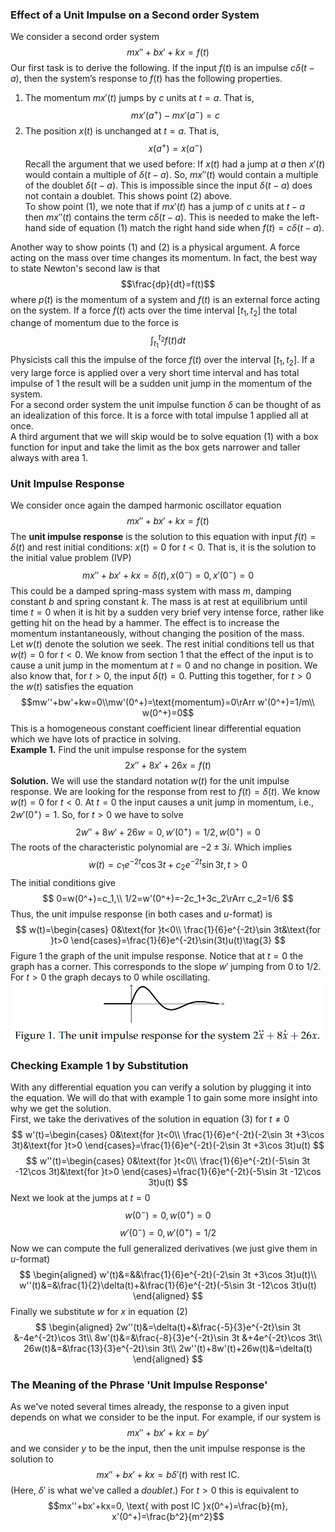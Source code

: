 ### Effect of a Unit Impulse on a Second order System
We consider a second order system
$$mx''+bx'+kx=f(t)\tag{1}$$
Our first task is to derive the following. If the input $f(t)$ is an impulse $c\delta(t - a)$, then the system’s response to $f(t)$ has the following properties.
1. The momentum $mx'(t)$ jumps by $c$ units at $t = a$. That is,
$$mx'(a^+)-mx'(a^-)=c$$
2. The position $x(t)$ is unchanged at $t = a$. That is,
$$x(a^+)=x(a^-)$$
Recall the argument that we used before: If $x(t)$ had a jump at $a$ then $x'(t)$ would contain a multiple of $\delta(t - a)$. So, $mx''(t)$ would contain a multiple of the doublet $\delta(t - a)$. This is impossible since the input $\delta(t - a)$ does not contain a doublet. This shows point $(2)$ above.  
To show point $(1)$, we note that if $mx'(t)$ has a jump of $c$ units at $t - a$ then $mx''(t)$ contains the term $c\delta(t - a)$. This is needed to make the left-hand side of equation $(1)$ match the right hand side when $f(t)=c\delta(t - a)$.

Another way to show points $(1)$ and $(2)$ is a physical argument. A force acting on the mass over time changes its momentum. In fact, the best way to state Newton's second law is that
$$\frac{dp}{dt}=f(t)$$
where $p(t)$ is the momentum of a system and $f(t)$ is an external force acting on the system. If a force $f(t)$ acts over the time interval $[t_1, t_2]$ the total change of momentum due to the force is
$$\int_{t_1}^{t_2}f(t)dt$$
Physicists call this the impulse of the force $f(t)$ over the interval $[t_1, t_2]$. If a very large force is applied over a very short time interval and has total impulse of 1 the result will be a sudden unit jump in the momentum of the system.  
For a second order system the unit impulse function $\delta$ can be thought of as an idealization of this force. It is a force with total impulse 1 applied all at once.  
A third argument that we will skip would be to solve equation $(1)$ with a box function for input and take the limit as the box gets narrower and taller always with area 1.

### Unit Impulse Response
We consider once again the damped harmonic oscillator equation
$$mx''+bx'+kx=f(t)$$
The **unit impulse response** is the solution to this equation with input $f(t) = \delta(t)$ and rest initial conditions: $x(t) = 0$ for $t < 0$. That is, it is the solution to the initial value problem (IVP)
$$mx''+bx'+kx=\delta(t), x(0^-)=0, x'(0^-)=0$$
This could be a damped spring-mass system with mass $m$, damping constant $b$ and spring constant $k$. The mass is at rest at equilibrium until time $t = 0$ when it is hit by a sudden very brief very intense force, rather like getting hit on the head by a hammer. The effect is to increase the momentum instantaneously, without changing the position of the mass.  
Let $w(t)$ denote the solution we seek. The rest initial conditions tell us that $w(t) = 0$ for $t < 0$. We know from section 1 that the effect of the input is to cause a unit jump in the momentum at $t = 0$ and no change in position. We also know that, for $t > 0$, the input $\delta(t) = 0$. Putting this together, for $t > 0$ the $w(t)$ satisfies the equation
$$mw''+bw'+kw=0\\mw'(0^+)=\text{momentum}=0\rArr w'(0^+)=1/m\\ w(0^+)=0$$
This is a homogeneous constant coefficient linear differential equation which we have lots of practice in solving.  
**Example 1.** Find the unit impulse response for the system
$$2x''+8x'+26x=f(t)\tag{2}$$
**Solution.** We will use the standard notation $w(t)$ for the unit impulse response. We are looking for the response from rest to $f(t) = \delta(t)$. We know $w(t) = 0$ for $t < 0$. At $t = 0$ the input causes a unit jump in momentum, i.e., $2w'(0^+) = 1$. So, for $t > 0$ we have to solve
$$2w''+8w'+26w=0, w'(0^+)=1/2, w(0^+)=0$$
The roots of the characteristic polynomial are $-2 \pm 3i$. Which implies
$$w(t)=c_1e^{-2t}\cos 3t+c_2e^{-2t}\sin 3t, t>0$$
The initial conditions give
$$
0=w(0^+)=c_1,\\
1/2=w'(0^+)=-2c_1+3c_2\rArr c_2=1/6
$$
Thus, the unit impulse response (in both cases and $u$-format) is
$$
w(t)=\begin{cases}
0&\text{for }t<0\\
\frac{1}{6}e^{-2t}\sin 3t&\text{for }t>0
\end{cases}=\frac{1}{6}e^{-2t}\sin(3t)u(t)\tag{3}
$$
Figure 1 the graph of the unit impulse response. Notice that at $t = 0$ the graph has a corner. This corresponds to the slope $w'$ jumping from 0 to 1/2. For $t > 0$ the graph decays to 0 while oscillating.  
![](pic260601.png)

### Checking Example 1 by Substitution
With any differential equation you can verify a solution by plugging it into the equation. We will do that with example 1 to gain some more insight into why we get the solution.  
First, we take the derivatives of the solution in equation $(3)$ for $t \neq 0$
$$
w'(t)=\begin{cases}
0&\text{for }t<0\\
\frac{1}{6}e^{-2t}(-2\sin 3t +3\cos 3t)&\text{for }t>0
\end{cases}=\frac{1}{6}e^{-2t}(-2\sin 3t +3\cos 3t)u(t)
$$
$$
w''(t)=\begin{cases}
0&\text{for }t<0\\
\frac{1}{6}e^{-2t}(-5\sin 3t -12\cos 3t)&\text{for }t>0
\end{cases}=\frac{1}{6}e^{-2t}(-5\sin 3t -12\cos 3t)u(t)
$$
Next we look at the jumps at $t = 0$
$$w(0^-)=0, w(0^+)=0$$
$$w'(0^-)=0, w'(0^+)=1/2$$
Now we can compute the full generalized derivatives (we just give them in $u$-format)
$$
\begin{aligned}
w'(t)&=&&\frac{1}{6}e^{-2t}(-2\sin 3t +3\cos 3t)u(t)\\
w''(t)&=&\frac{1}{2}\delta(t)+&\frac{1}{6}e^{-2t}(-5\sin 3t -12\cos 3t)u(t)
\end{aligned}
$$
Finally we substitute $w$ for $x$ in equation $(2)$
$$
\begin{aligned}
2w''(t)&=\delta(t)+&\frac{-5}{3}e^{-2t}\sin 3t &-4e^{-2t}\cos 3t\\
8w'(t)&=&\frac{-8}{3}e^{-2t}\sin 3t &+4e^{-2t}\cos 3t\\
26w(t)&=&\frac{13}{3}e^{-2t}\sin 3t\\
2w''(t)+8w'(t)+26w(t)&=\delta(t)
\end{aligned}
$$

### The Meaning of the Phrase 'Unit Impulse Response'
As we've noted several times already, the response to a given input depends on what we consider to be the input. For example, if our system is
$$mx''+bx'+kx=by'$$
and we consider $y$ to be the input, then the unit impulse response is the solution to
$$mx''+bx'+kx=b\delta'(t) \text{   with rest IC.}$$
(Here, $\delta'$ is what we've called a *doublet*.) For $t > 0$ this is equivalent to
$$mx''+bx'+kx=0, \text{   with post IC   }x(0^+)=\frac{b}{m}, x'(0^+)=\frac{b^2}{m^2}$$